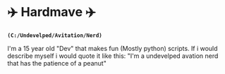 # ✈️ Hardmave ✈️

**`(C:/Undevelped/Avitation/Nerd)`**

I'm a 15 year old "Dev" that makes fun (Mostly python) scripts. 
If i would describe myself i would quote it like this: "I'm a undevelped avation nerd that has the patience of a peanut"
